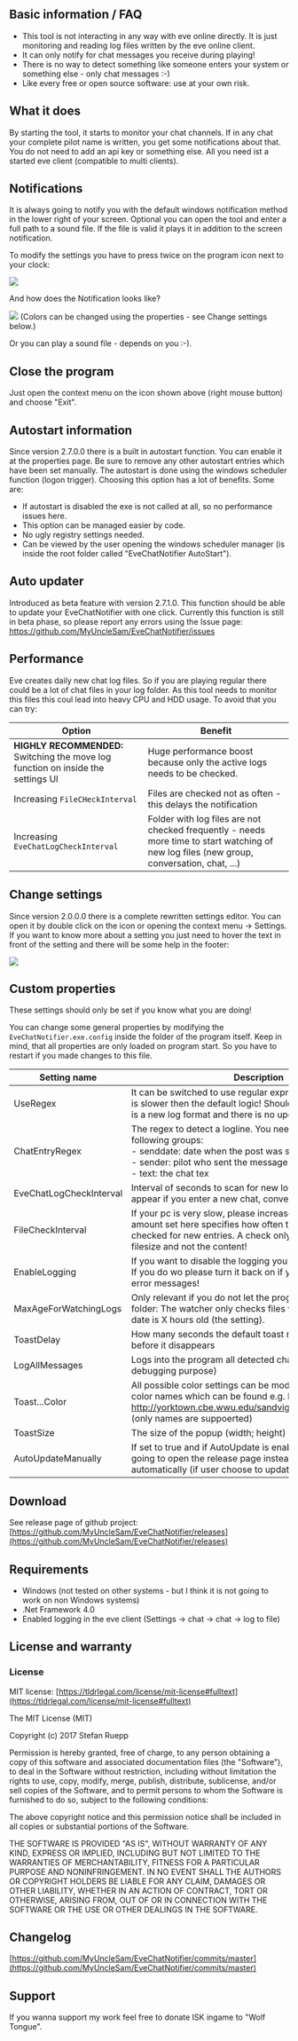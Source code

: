 ## Basic information / FAQ

- This tool is not interacting in any way with eve online directly. It is just monitoring and reading log files written by the eve online client.
- It can only notify for chat messages you receive during playing!
- There is no way to detect something like someone enters your system or something else - only chat messages :-)
- Like every free or open source software: use at your own risk.

## What it does

By starting the tool, it starts to monitor your chat channels. If in any chat your complete pilot name is written, you get some notifications about that. You do not need to add an api key or something else. All you need ist a started eve client (compatible to multi clients).

## Notifications

It is always going to notify you with the default windows notification method in the lower right of your screen. Optional you can open the tool and enter a full path to a sound file. If the file is valid it plays it in addition to the screen notification.

To modify the settings you have to press twice on the program icon next to your clock:

![](https://raw.githubusercontent.com/MyUncleSam/EveChatNotifier/master/EveChatNotifier/Screenshots/NotifyIcon.png)

And how does the Notification looks like?

![](https://raw.githubusercontent.com/MyUncleSam/EveChatNotifier/master/EveChatNotifier/Screenshots/Toast.png)
(Colors can be changed using the properties - see Change settings below.)

Or you can play a sound file - depends on you :-).

## Close the program

Just open the context menu on the icon shown above (right mouse button) and choose "Exit".

## Autostart information

Since version 2.7.0.0 there is a built in autostart function. You can enable it at the properties page. Be sure to remove any other autostart entries which have been set manually.
The autostart is done using the windows scheduler function (logon trigger). Choosing this option has a lot of benefits. Some are:
- If autostart is disabled the exe is not called at all, so no performance issues here.
- This option can be managed easier by code.
- No ugly registry settings needed.
- Can be viewed by the user opening the windows scheduler manager (is inside the root folder called "EveChatNotifier AutoStart").

## Auto updater

Introduced as beta feature with version 2.7.1.0. This function should be able to update your EveChatNotifier with one click. Currently this function is still in beta phase, so please report any errors using the Issue page: https://github.com/MyUncleSam/EveChatNotifier/issues

## Performance

Eve creates daily new chat log files. So if you are playing regular there could be a lot of chat files in your log folder. As this tool needs to monitor this files this coul lead into heavy CPU and HDD usage. To avoid that you can try:

Option | Benefit
------ | -------
**HIGHLY RECOMMENDED:**<br />Switching the move log function on inside the settings UI | Huge performance boost because only the active logs needs to be checked.
Increasing `FileCHeckInterval` | Files are checked not as often - this delays the notification
Increasing `EveChatLogCheckInterval` | Folder with log files are not checked frequently - needs more time to start watching of new log files (new group, conversation, chat, ...)

## Change settings

Since version 2.0.0.0 there is a complete rewritten settings editor. You can open it by double click on the icon or opening the context menu -> Settings. If you want to know more about a setting you just need to hover the text in front of the setting and there will be some help in the footer:

![](https://raw.githubusercontent.com/MyUncleSam/EveChatNotifier/master/EveChatNotifier/Screenshots/Settings.png)

## Custom properties

These settings should only be set if you know what you are doing!

You can change some general properties by modifying the `EveChatNotifier.exe.config` inside the folder of the program itself. Keep in mind, that all properties are only loaded on program start. So you have to restart if you made changes to this file.

Setting name | Description
------------ | -----------
UseRegex | It can be switched to use regular expression. Be careful, this is slower then the default logic! Should only be used if there is a new log format and there is no update currently!
ChatEntryRegex | The regex to detect a logline. You need to specify the following groups:<br />- senddate: date when the post was sent<br/>- sender: pilot who sent the message<br />- text: the chat tex
EveChatLogCheckInterval | Interval of seconds to scan for new log files (which can appear if you enter a new chat, conversation or group)
FileCheckInterval | If your pc is very slow, please increase this value. The amount set here specifies how often the log files are checked for new entries. A check only retrieves the current filesize and not the content!
EnableLogging | If you want to disable the logging you can turn it off in here. If you do wo please turn it back on if you need support to log error messages!
MaxAgeForWatchingLogs | Only relevant if you do not let the program clean your log folder: The watcher only checks files where the last change date is X hours old (the setting).
ToastDelay | How many seconds the default toast notification should stay before it disappears
LogAllMessages | Logs into the program all detected chat messages (just for debugging purpose)
Toast...Color | All possible color settings can be modified using default .net color names which can be found e.g. here: http://yorktown.cbe.wwu.edu/sandvig/shared/netcolors.aspx (only names are suppoerted)
ToastSize | The size of the popup (width; height) - default is 400; 100
AutoUpdateManually | If set to true and if AutoUpdate is enabled the program is going to open the release page instead of doing the update automatically (if user choose to update)

## Download

See release page of github project: [https://github.com/MyUncleSam/EveChatNotifier/releases](https://github.com/MyUncleSam/EveChatNotifier/releases)

## Requirements

*   Windows (not tested on other systems - but I think it is not going to work on non Windows systems)
*   .Net Framework 4.0
*   Enabled logging in the eve client (Settings -> chat -> chat -> log to file)

## License and warranty

### License

MIT license: [https://tldrlegal.com/license/mit-license#fulltext](https://tldrlegal.com/license/mit-license#fulltext)

The MIT License (MIT)

Copyright (c) 2017 Stefan Ruepp

Permission is hereby granted, free of charge, to any person obtaining a copy of this software and associated documentation files (the "Software"), to deal in the Software without restriction, including without limitation the rights to use, copy, modify, merge, publish, distribute, sublicense, and/or sell copies of the Software, and to permit persons to whom the Software is furnished to do so, subject to the following conditions:

The above copyright notice and this permission notice shall be included in all copies or substantial portions of the Software.

THE SOFTWARE IS PROVIDED "AS IS", WITHOUT WARRANTY OF ANY KIND, EXPRESS OR IMPLIED, INCLUDING BUT NOT LIMITED TO THE WARRANTIES OF MERCHANTABILITY, FITNESS FOR A PARTICULAR PURPOSE AND NONINFRINGEMENT. IN NO EVENT SHALL THE AUTHORS OR COPYRIGHT HOLDERS BE LIABLE FOR ANY CLAIM, DAMAGES OR OTHER LIABILITY, WHETHER IN AN ACTION OF CONTRACT, TORT OR OTHERWISE, ARISING FROM, OUT OF OR IN CONNECTION WITH THE SOFTWARE OR THE USE OR OTHER DEALINGS IN THE SOFTWARE.

## Changelog

[https://github.com/MyUncleSam/EveChatNotifier/commits/master](https://github.com/MyUncleSam/EveChatNotifier/commits/master)


## Support

If you wanna support my work feel free to donate ISK ingame to "Wolf Tongue".
